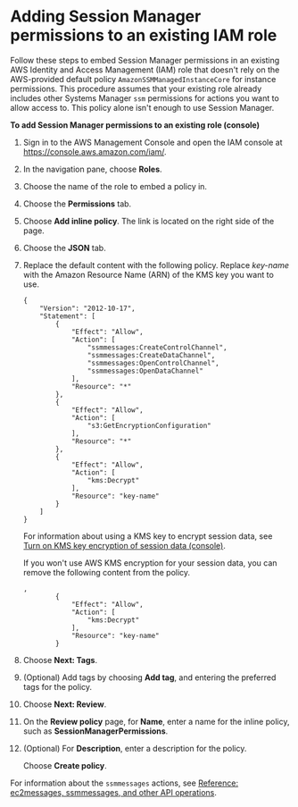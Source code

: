 # Adding Session Manager permissions to an existing IAM role<a name="getting-started-add-permissions-to-existing-profile"></a>

Follow these steps to embed Session Manager permissions in an existing AWS Identity and Access Management \(IAM\) role that doesn't rely on the AWS\-provided default policy `AmazonSSMManagedInstanceCore` for instance permissions\. This procedure assumes that your existing role already includes other Systems Manager `ssm` permissions for actions you want to allow access to\. This policy alone isn't enough to use Session Manager\.

**To add Session Manager permissions to an existing role \(console\)**

1. Sign in to the AWS Management Console and open the IAM console at [https://console\.aws\.amazon\.com/iam/](https://console.aws.amazon.com/iam/)\.

1. In the navigation pane, choose **Roles**\.

1. Choose the name of the role to embed a policy in\.

1. Choose the **Permissions** tab\.

1. Choose **Add inline policy**\. The link is located on the right side of the page\.

1. Choose the **JSON** tab\.

1. Replace the default content with the following policy\. Replace *key\-name* with the Amazon Resource Name \(ARN\) of the KMS key you want to use\.

   ```
   {
       "Version": "2012-10-17",
       "Statement": [
           {
               "Effect": "Allow",
               "Action": [
                   "ssmmessages:CreateControlChannel",
                   "ssmmessages:CreateDataChannel",
                   "ssmmessages:OpenControlChannel",
                   "ssmmessages:OpenDataChannel"
               ],
               "Resource": "*"
           },
           {
               "Effect": "Allow",
               "Action": [
                   "s3:GetEncryptionConfiguration"
               ],
               "Resource": "*"
           },
           {
               "Effect": "Allow",
               "Action": [
                   "kms:Decrypt"
               ],
               "Resource": "key-name"
           }
       ]
   }
   ```

   For information about using a KMS key to encrypt session data, see [Turn on KMS key encryption of session data \(console\)](session-preferences-enable-encryption.md)\.

   If you won't use AWS KMS encryption for your session data, you can remove the following content from the policy\.

   ```
   ,
           {
               "Effect": "Allow",
               "Action": [
                   "kms:Decrypt"
               ],
               "Resource": "key-name"
           }
   ```

1. Choose **Next: Tags**\.

1. \(Optional\) Add tags by choosing **Add tag**, and entering the preferred tags for the policy\.

1. Choose **Next: Review**\.

1. On the **Review policy** page, for **Name**, enter a name for the inline policy, such as **SessionManagerPermissions**\.

1. \(Optional\) For **Description**, enter a description for the policy\. 

   Choose **Create policy**\.

For information about the `ssmmessages` actions, see [Reference: ec2messages, ssmmessages, and other API operations](systems-manager-setting-up-messageAPIs.md)\.